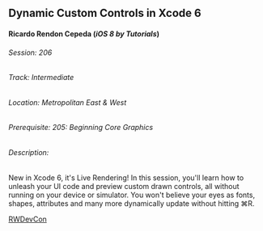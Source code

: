 ## Dynamic Custom Controls in Xcode 6
#### Ricardo Rendon Cepeda (*iOS 8 by Tutorials*)

###### Session: 206
###### Track: Intermediate
###### Location: Metropolitan East & West
###### Prerequisite: 205: Beginning Core Graphics
###### Description:
New in Xcode 6, it's Live Rendering! In this session, you'll learn how to unleash your UI code and preview custom drawn controls, all without running on your device or simulator. You won't believe your eyes as fonts, shapes, attributes and many more dynamically update without hitting ⌘R.

[RWDevCon](http://www.rwdevcon.com/)